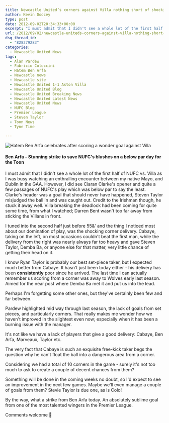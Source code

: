 ```yaml
---
title: Newcastle United’s corners against Villa nothing short of shocking
author: Kevin Doocey
type: post
date: 2012-09-02T20:34:33+00:00
excerpt: "I must admit that I didn't see a whole lot of the first half of NUFC vs. Villa as I was busy watching an enthralling encounter between my native Mayo, and Dublin in the GAA. However, I did see.."
url: /2012/09/02/newcastle-uniteds-corners-against-villa-nothing-short-of-shocking/
dsq_thread_id:
  - "828279283"
categories:
  - Newcastle United News
tags:
  - Alan Pardew
  - Fabricio Coloccini
  - Hatem Ben Arfa
  - Newcastle news
  - Newcastle site
  - Newcastle United 1-1 Aston Villa
  - Newcastle United Blog
  - Newcastle United Breaking News
  - Newcastle United Latest News
  - Newcastle United News
  - NUFC Blog
  - Premier League
  - Steven Taylor
  - Toon News
  - Tyne Time

---
```

![Hatem Ben Arfa celebrates after scoring a wonder goal against Villa](https://www.tynetime.com/wp-content/uploads/2012/09/Hatem-Ben-Arfa-Aston-Villa.jpg "Hatem-Ben-Arfa-Aston-Villa")

#### Ben Arfa - Stunning strike to save NUFC's blushes on a below par day for the Toon

I must admit that I didn't see a whole lot of the first half of NUFC vs. Villa as I was busy watching an enthralling encounter between my native Mayo, and Dublin in the GAA. However, I did see Ciaran Clarke's opener and quite a few passages of NUFC's play which was below par to say the least. Clarke's header was a goal that should never have happened, Steven Taylor misjudged the ball in and was caught out. Credit to the Irishman though, he stuck it away well. Villa breaking the deadlock had been coming for quite some time, from what I watched; Darren  Bent wasn't too far away from sticking the Villans in front.

I tuned into the second half just before 55&' and the thing I noticed most about our domination of play, was the shocking corner delivery. Cabaye, taking on the left, on most occasions couldn't beat the first man, while the delivery from the right was nearly always far too heavy and gave Steven Taylor, Demba Ba, or anyone else for that matter, very little chance of getting their head on it.

I know Ryan Taylor is probably our best set-piece taker, but I expected much better from Cabaye. It hasn't just been today either - his delivery has been **consistently** poor since he arrived. The last time I can actually remember us scoring from a corner was away to Wolves early last season. Aimed for the near post where Demba Ba met it and put us into the lead.

Perhaps I'm forgetting some other ones, but they've certainly been few and far between.

Pardew highlighted mid way through last season, the lack of goals from set pieces, and particularly corners. That really makes me wonder how we haven't improved in the slightest even now; especially when it has been a burning issue with the manager.

It's not like we have a lack of players that give a good delivery: Cabaye, Ben Arfa, Marveaux, Taylor etc.

The very fact that Cabaye is such an exquisite free-kick taker begs the question why he can't float the ball into a dangerous area from a corner.

Considering we had a total of 10 corners in the game - surely it's not too much to ask to create a couple of decent chances from them?

Something will be done in the coming weeks no doubt, so I'd expect to see an improvement in the next few games. Maybe we'll even manage a couple of goals from them? Stevie Taylor is due one, as is Colo!

By the way, what a strike from Ben Arfa today. An absolutely sublime goal from one of the most talented wingers in the Premier League.

Comments welcome 🙂
